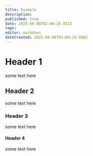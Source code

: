 ```yaml
---
title: Example
description: 
published: true
date: 2025-08-08T02:04:26.821Z
tags: 
editor: markdown
dateCreated: 2025-08-08T02:04:24.980Z
---
```


# Header 1
some text here
## Header 2
some text here
### Header 3
some text here
#### Header 4
some text here